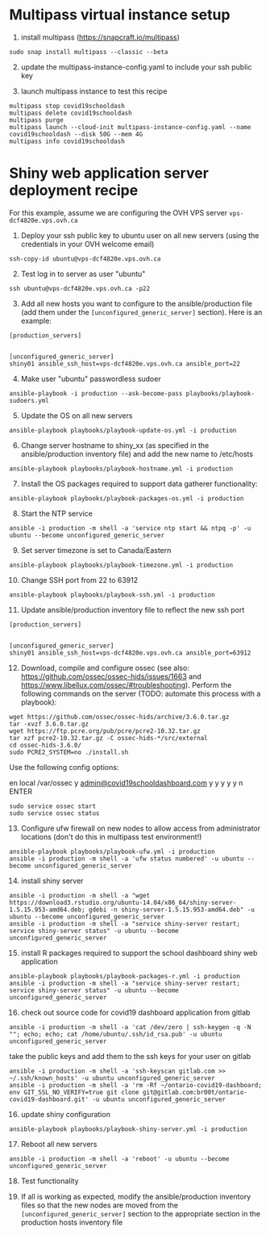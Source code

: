 # Multipass virtual instance setup

1. install multipass (https://snapcraft.io/multipass)

```
sudo snap install multipass --classic --beta  
```

2. update the multipass-instance-config.yaml to include your ssh public key

3. launch multipass instance to test this recipe

```
multipass stop covid19schooldash
multipass delete covid19schooldash
multipass purge
multipass launch --cloud-init multipass-instance-config.yaml --name covid19schooldash --disk 50G --mem 4G
multipass info covid19schooldash
```

# Shiny web application server deployment recipe

For this example, assume we are configuring the OVH VPS server `vps-dcf4820e.vps.ovh.ca` 

1. Deploy your ssh public key to ubuntu user on all new servers (using the credentials in your OVH welcome email)

```
ssh-copy-id ubuntu@vps-dcf4820e.vps.ovh.ca
```

2. Test log in to server as user "ubuntu" 

```
ssh ubuntu@vps-dcf4820e.vps.ovh.ca -p22
```

3. Add all new hosts you want to configure to the ansible/production file (add them under the `[unconfigured_generic_server]` section). Here is an example:

```
[production_servers]


[unconfigured_generic_server]
shiny01 ansible_ssh_host=vps-dcf4820e.vps.ovh.ca ansible_port=22
```

4. Make user "ubuntu" passwordless sudoer

```
ansible-playbook -i production --ask-become-pass playbooks/playbook-sudoers.yml
```

5. Update the OS on all new servers

```
ansible-playbook playbooks/playbook-update-os.yml -i production
```

6. Change server hostname to shiny_xx (as specified in the ansible/production inventory file) and add the new name to /etc/hosts

```
ansible-playbook playbooks/playbook-hostname.yml -i production
```

7. Install the OS packages required to support data gatherer functionality:

```
ansible-playbook playbooks/playbook-packages-os.yml -i production
```

8. Start the NTP service

```
ansible -i production -m shell -a 'service ntp start && ntpq -p' -u ubuntu --become unconfigured_generic_server
```

9. Set server timezone is set to Canada/Eastern

```
ansible-playbook playbooks/playbook-timezone.yml -i production
```

10. Change SSH port from 22 to 63912

```
ansible-playbook playbooks/playbook-ssh.yml -i production
```

11. Update ansible/production inventory file to reflect the new ssh port

```
[production_servers]


[unconfigured_generic_server]
shiny01 ansible_ssh_host=vps-dcf4820e.vps.ovh.ca ansible_port=63912
```

12. Download, compile and configure ossec (see also: https://github.com/ossec/ossec-hids/issues/1663 and https://www.libellux.com/ossec/#troubleshooting). Perform the following commands on the server (TODO: automate this process with a playbook):

```
wget https://github.com/ossec/ossec-hids/archive/3.6.0.tar.gz
tar -xvzf 3.6.0.tar.gz
wget https://ftp.pcre.org/pub/pcre/pcre2-10.32.tar.gz
tar xzf pcre2-10.32.tar.gz -C ossec-hids-*/src/external
cd ossec-hids-3.6.0/
sudo PCRE2_SYSTEM=no ./install.sh
```

Use the following config options:

en
local
/var/ossec
y
admin@covid19schooldashboard.com
y
y
y
y
y
n
ENTER

```
sudo service ossec start
sudo service ossec status
```

13. Configure ufw firewall on new nodes to allow access from administrator locations (don't do this in multipass test environment!)

```
ansible-playbook playbooks/playbook-ufw.yml -i production
ansible -i production -m shell -a 'ufw status numbered' -u ubuntu --become unconfigured_generic_server
```

14. install shiny server

```
ansible -i production -m shell -a "wget https://download3.rstudio.org/ubuntu-14.04/x86_64/shiny-server-1.5.15.953-amd64.deb; gdebi -n shiny-server-1.5.15.953-amd64.deb" -u ubuntu --become unconfigured_generic_server
ansible -i production -m shell -a "service shiny-server restart; service shiny-server status" -u ubuntu --become unconfigured_generic_server
```

15. install R packages required to support the school dashboard shiny web application

```
ansible-playbook playbooks/playbook-packages-r.yml -i production
ansible -i production -m shell -a "service shiny-server restart; service shiny-server status" -u ubuntu --become unconfigured_generic_server
```

16. check out source code for covid19 dashboard application from gitlab

```
ansible -i production -m shell -a 'cat /dev/zero | ssh-keygen -q -N ""; echo; echo; cat /home/ubuntu/.ssh/id_rsa.pub' -u ubuntu unconfigured_generic_server
```

take the public keys and add them to the ssh keys for your user on gitlab

```
ansible -i production -m shell -a 'ssh-keyscan gitlab.com >> ~/.ssh/known_hosts' -u ubuntu unconfigured_generic_server
ansible -i production -m shell -a 'rm -Rf ~/ontario-covid19-dashboard; env GIT_SSL_NO_VERIFY=true git clone git@gitlab.com:br00t/ontario-covid19-dashboard.git' -u ubuntu unconfigured_generic_server
```

16. update shiny configuration

```
ansible-playbook playbooks/playbook-shiny-server.yml -i production
```

17. Reboot all new servers

```
ansible -i production -m shell -a 'reboot' -u ubuntu --become unconfigured_generic_server
```

18. Test functionality

19. If all is working as expected, modify the ansible/production inventory files so that the new nodes are moved from the `[unconfigured_generic_server]` section to the appropriate section in the production hosts inventory file